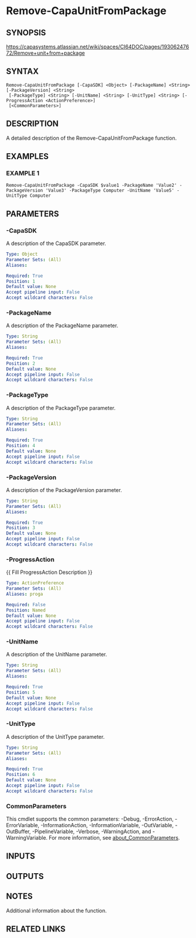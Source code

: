 # Remove-CapaUnitFromPackage

## SYNOPSIS
https://capasystems.atlassian.net/wiki/spaces/CI64DOC/pages/19306247672/Remove+unit+from+package

## SYNTAX

```
Remove-CapaUnitFromPackage [-CapaSDK] <Object> [-PackageName] <String> [-PackageVersion] <String>
 [-PackageType] <String> [-UnitName] <String> [-UnitType] <String> [-ProgressAction <ActionPreference>]
 [<CommonParameters>]
```

## DESCRIPTION
A detailed description of the Remove-CapaUnitFromPackage function.

## EXAMPLES

### EXAMPLE 1
```
Remove-CapaUnitFromPackage -CapaSDK $value1 -PackageName 'Value2' -PackageVersion 'Value3' -PackageType Computer -UnitName 'Value5' -UnitType Computer
```

## PARAMETERS

### -CapaSDK
A description of the CapaSDK parameter.

```yaml
Type: Object
Parameter Sets: (All)
Aliases:

Required: True
Position: 1
Default value: None
Accept pipeline input: False
Accept wildcard characters: False
```

### -PackageName
A description of the PackageName parameter.

```yaml
Type: String
Parameter Sets: (All)
Aliases:

Required: True
Position: 2
Default value: None
Accept pipeline input: False
Accept wildcard characters: False
```

### -PackageType
A description of the PackageType parameter.

```yaml
Type: String
Parameter Sets: (All)
Aliases:

Required: True
Position: 4
Default value: None
Accept pipeline input: False
Accept wildcard characters: False
```

### -PackageVersion
A description of the PackageVersion parameter.

```yaml
Type: String
Parameter Sets: (All)
Aliases:

Required: True
Position: 3
Default value: None
Accept pipeline input: False
Accept wildcard characters: False
```

### -ProgressAction
{{ Fill ProgressAction Description }}

```yaml
Type: ActionPreference
Parameter Sets: (All)
Aliases: proga

Required: False
Position: Named
Default value: None
Accept pipeline input: False
Accept wildcard characters: False
```

### -UnitName
A description of the UnitName parameter.

```yaml
Type: String
Parameter Sets: (All)
Aliases:

Required: True
Position: 5
Default value: None
Accept pipeline input: False
Accept wildcard characters: False
```

### -UnitType
A description of the UnitType parameter.

```yaml
Type: String
Parameter Sets: (All)
Aliases:

Required: True
Position: 6
Default value: None
Accept pipeline input: False
Accept wildcard characters: False
```

### CommonParameters
This cmdlet supports the common parameters: -Debug, -ErrorAction, -ErrorVariable, -InformationAction, -InformationVariable, -OutVariable, -OutBuffer, -PipelineVariable, -Verbose, -WarningAction, and -WarningVariable. For more information, see [about_CommonParameters](http://go.microsoft.com/fwlink/?LinkID=113216).

## INPUTS

## OUTPUTS

## NOTES
Additional information about the function.

## RELATED LINKS

